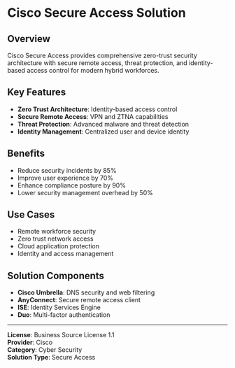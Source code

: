 # Cisco Secure Access Solution

## Overview

Cisco Secure Access provides comprehensive zero-trust security architecture with secure remote access, threat protection, and identity-based access control for modern hybrid workforces.

## Key Features

- **Zero Trust Architecture**: Identity-based access control
- **Secure Remote Access**: VPN and ZTNA capabilities
- **Threat Protection**: Advanced malware and threat detection
- **Identity Management**: Centralized user and device identity

## Benefits

- Reduce security incidents by 85%
- Improve user experience by 70%
- Enhance compliance posture by 90%
- Lower security management overhead by 50%

## Use Cases

- Remote workforce security
- Zero trust network access
- Cloud application protection
- Identity and access management

## Solution Components

- **Cisco Umbrella**: DNS security and web filtering
- **AnyConnect**: Secure remote access client
- **ISE**: Identity Services Engine
- **Duo**: Multi-factor authentication

---

**License**: Business Source License 1.1  
**Provider**: Cisco  
**Category**: Cyber Security  
**Solution Type**: Secure Access
